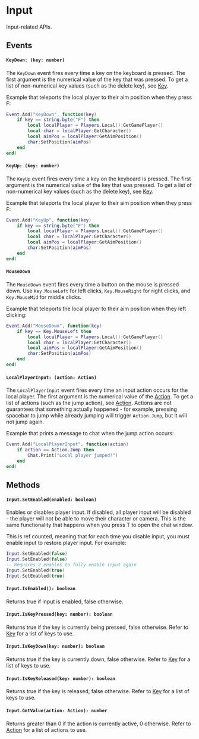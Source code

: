 # Input

Input-related APIs.

## Events

#### `KeyDown: (key: number)`

The `KeyDown` event fires every time a key on the keyboard is pressed. The first argument is the numerical value of the key that was pressed. To get a list of non-numerical key values (such as the delete key), see [Key](/client-api/key).

Example that teleports the local player to their aim position when they press F:

```lua
Event.Add("KeyDown", function(key)
    if key == string.byte("F") then
        local localPlayer = Players.Local():GetGamePlayer()
        local char = localPlayer:GetCharacter()
        local aimPos = localPlayer:GetAimPosition()
        char:SetPosition(aimPos)
    end
end)
```

#### `KeyUp: (key: number)`

The `KeyUp` event fires every time a key on the keyboard is pressed. The first argument is the numerical value of the key that was pressed. To get a list of non-numerical key values (such as the delete key), see [Key](/client-api/key).

Example that teleports the local player to their aim position when they press F:

```lua
Event.Add("KeyUp", function(key)
    if key == string.byte("F") then
        local localPlayer = Players.Local():GetGamePlayer()
        local char = localPlayer:GetCharacter()
        local aimPos = localPlayer:GetAimPosition()
        char:SetPosition(aimPos)
    end
end)
```

#### `MouseDown`

The `MouseDown` event fires every time a button on the mouse is pressed down. Use `Key.MouseLeft` for left clicks, `Key.MouseRight` for right clicks, and `Key.MouseMid` for middle clicks.

Example that teleports the local player to their aim position when they left clicking:

```lua
Event.Add("MouseDown", function(key)
    if key == Key.MouseLeft then
        local localPlayer = Players.Local():GetGamePlayer()
        local char = localPlayer:GetCharacter()
        local aimPos = localPlayer:GetAimPosition()
        char:SetPosition(aimPos)
    end
end)
```

#### `LocalPlayerInput: (action: Action)`

The `LocalPlayerInput` event fires every time an input action occurs for the local player. The first argument is the numerical value of the [Action](/client-api/action). To get a list of actions (such as the jump action), see [Action](/client-api/action). Actions are not guarantees that something actually happened - for example, pressing spacebar to jump while already jumping will trigger `Action.Jump`, but it will not jump again.

Example that prints a message to chat when the jump action occurs:

```lua
Event.Add("LocalPlayerInput", function(action)
    if action == Action.Jump then
        Chat.Print("Local player jumped!")
    end
end)
```

## Methods

#### `Input.SetEnabled(enabled: boolean)`

Enables or disables player input. If disabled, all player input will be disabled - the player will not be able to move their character or camera. This is the same functionality that happens when you press T to open the chat window.

This is ref counted, meaning that for each time you disable input, you must enable input to restore player input. For example:

```lua
Input.SetEnabled(false)
Input.SetEnabled(false)
-- Requires 2 enables to fully enable input again
Input.SetEnabled(true)
Input.SetEnabled(true)
```

#### `Input.IsEnabled(): boolean`

Returns true if input is enabled, false otherwise.


#### `Input.IsKeyPressed(key: number): boolean`

Returns true if the key is currently being pressed, false otherwise. Refer to [Key](/client-api/key) for a list of keys to use.


#### `Input.IsKeyDown(key: number): boolean`

Returns true if the key is currently down, false otherwise. Refer to [Key](/client-api/key) for a list of keys to use.


#### `Input.IsKeyReleased(key: number): boolean`

Returns true if the key is released, false otherwise. Refer to [Key](/client-api/key) for a list of keys to use.


#### `Input.GetValue(action: Action): number`

Returns greater than 0 if the action is currently active, 0 otherwise. Refer to [Action](/client-api/action) for a list of actions to use.

